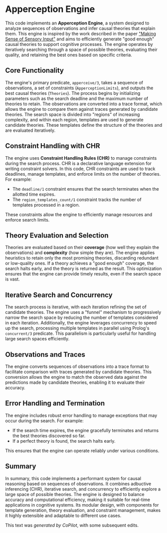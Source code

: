# Apperception Engine

This code implements an **Apperception Engine**, a system designed to analyze sequences of observations and infer causal theories that explain them. This engine is inspired by the work described in the paper ["Making Sense of Sensory Input"](https://arxiv.org/abs/1910.02227) and aims to efficiently generate "good enough" causal theories to support cognitive processes. The engine operates by iteratively searching through a space of possible theories, evaluating their quality, and retaining the best ones based on specific criteria.

## Core Functionality

The engine's primary predicate, `apperceive/3`, takes a sequence of observations, a set of constraints (`ApperceptionLimits`), and outputs the best causal theories (`Theories`). The process begins by initializing parameters such as the search deadline and the maximum number of theories to retain. The observations are converted into a trace format, which allows the engine to compare them against traces generated by candidate theories. The search space is divided into "regions" of increasing complexity, and within each region, templates are used to generate candidate theories. These templates define the structure of the theories and are evaluated iteratively.

## Constraint Handling with CHR

The engine uses **Constraint Handling Rules (CHR)** to manage constraints during the search process. CHR is a declarative language extension for writing constraint solvers. In this code, CHR constraints are used to track deadlines, manage templates, and enforce limits on the number of theories. For example:

- The `deadline/1` constraint ensures that the search terminates when the allotted time expires.
- The `region_templates_count/1` constraint tracks the number of templates processed in a region.

These constraints allow the engine to efficiently manage resources and enforce search limits.

## Theory Evaluation and Selection

Theories are evaluated based on their **coverage** (how well they explain the observations) and **complexity** (how simple they are). The engine applies heuristics to retain only the most promising theories, discarding redundant or low-quality ones. If a theory achieves a "good enough" coverage, the search halts early, and the theory is returned as the result. This optimization ensures that the engine can provide timely results, even if the search space is vast.

## Iterative Search and Concurrency

The search process is iterative, with each iteration refining the set of candidate theories. The engine uses a "funnel" mechanism to progressively narrow the search space by reducing the number of templates considered in each iteration. Additionally, the engine leverages concurrency to speed up the search, processing multiple templates in parallel using Prolog's `concurrent/3` predicate. This parallelism is particularly useful for handling large search spaces efficiently.

## Observations and Traces

The engine converts sequences of observations into a trace format to facilitate comparison with traces generated by candidate theories. This conversion allows the engine to match the observed data against the predictions made by candidate theories, enabling it to evaluate their accuracy.

## Error Handling and Termination

The engine includes robust error handling to manage exceptions that may occur during the search. For example:

- If the search time expires, the engine gracefully terminates and returns the best theories discovered so far.
- If a perfect theory is found, the search halts early.

This ensures that the engine can operate reliably under various conditions.

## Summary

In summary, this code implements a performant system for causal reasoning based on sequences of observations. It combines adbuctive inferencing (CHR), iterative search, and concurrency to efficiently explore a large space of possible theories. The engine is designed to balance accuracy and computational efficiency, making it suitable for real-time applications in cognitive systems. Its modular design, with components for template generation, theory evaluation, and constraint management, makes it highly extensible and adaptable to different use cases.

This text was *generated by CoPilot*, with some subsequent edits.
